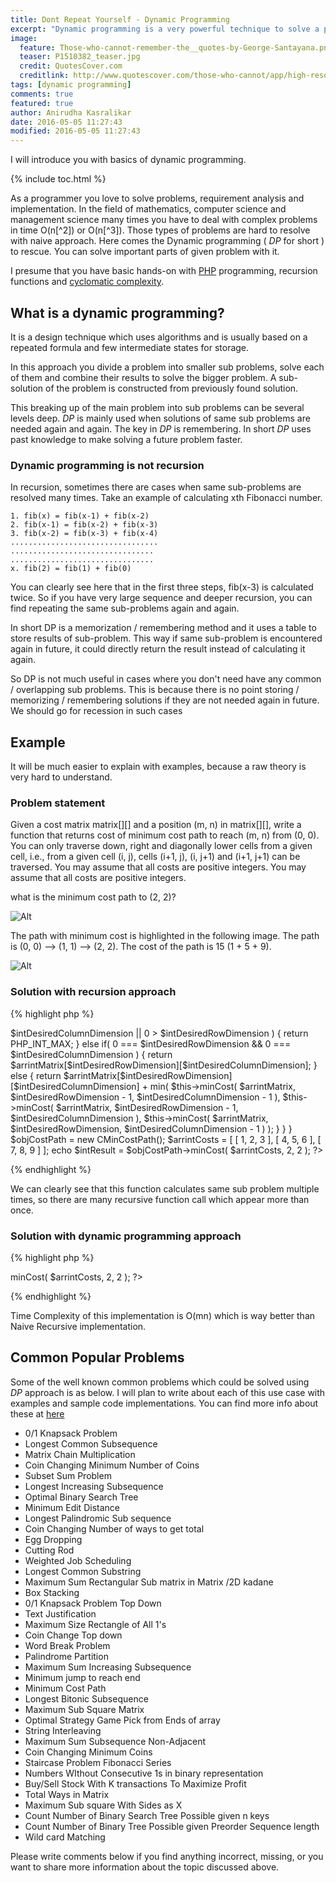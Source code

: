 ```yaml
---
title: Dont Repeat Yourself - Dynamic Programming
excerpt: "Dynamic programming is a very powerful technique to solve a particular class of problems. This article is an attempt to explain concept dynamic programming using small examples."
image: 
  feature: Those-who-cannot-remember-the__quotes-by-George-Santayana.png
  teaser: P1510382_teaser.jpg
  credit: QuotesCover.com
  creditlink: http://www.quotescover.com/those-who-cannot/app/high-resolution-image
tags: [dynamic programming]
comments: true
featured: true
author: Anirudha Kasralikar
date: 2016-05-05 11:27:43
modified: 2016-05-05 11:27:43
---
```


I will introduce you with basics of dynamic programming.

{% include toc.html %}

As a programmer you love to solve problems, requirement analysis and implementation. In the field of mathematics, computer science and management science many times you have to deal with complex problems in time O(n[^2]) or O(n[^3]). Those types of problems are hard to resolve with naive approach. Here comes the Dynamic programming ( *DP* for short ) to rescue. You can solve important parts of given problem with it.

I presume that you have basic hands-on with [PHP](http://php.net/ "PHP") programming, recursion functions and [cyclomatic complexity](https://en.wikipedia.org/wiki/Cyclomatic_complexity "Cyclomatic complexity").

## What is a dynamic programming?

It is a design technique which uses algorithms and is usually based on a repeated formula and few intermediate states for storage.

In this approach you divide a problem into smaller sub problems, solve each of them and combine their results to solve the bigger problem. A sub-solution of the problem is constructed from previously found solution.

This breaking up of the main problem into sub problems can be several levels deep. *DP* is mainly used when solutions of same sub problems are needed again and again. The key in *DP* is remembering. In short *DP* uses past knowledge to make solving a future problem faster.

### Dynamic programming is not recursion

In recursion, sometimes there are cases when same sub-problems are resolved many times. Take an example of calculating xth Fibonacci number.

~~~
1. fib(x) = fib(x-1) + fib(x-2)
2. fib(x-1) = fib(x-2) + fib(x-3)
3. fib(x-2) = fib(x-3) + fib(x-4)
.................................
................................
................................
x. fib(2) = fib(1) + fib(0)
~~~

You can clearly see here that in the first three steps, fib(x-3) is calculated twice. So if you have very large sequence and deeper recursion, you can find repeating the same sub-problems again and again.

In short DP is a memorization / remembering method and it uses a table to store results of sub-problem. This way if same sub-problem is encountered again in future, it could directly return the result instead of calculating it again.

So DP is not much useful in cases where you don't need have any common / overlapping sub problems. This is because there is no point storing / memorizing / remembering solutions if they are not needed again in future. We should go for recession in such cases

## Example

It will be much easier to explain with examples, because a raw theory is very hard to understand.

### Problem statement

Given a cost matrix matrix[][] and a position (m, n) in matrix[][], write a function that returns cost of minimum cost path to reach (m, n) from (0, 0). You can only traverse down, right and diagonally lower cells from a given cell, i.e., from a given cell (i, j), cells (i+1, j), (i, j+1) and (i+1, j+1) can be traversed. You may assume that all costs are positive integers. You may assume that all costs are positive integers.

what is the minimum cost path to (2, 2)?

![Alt](https://akasralikar.files.wordpress.com/2016/04/matrix_1.png "Matrix 1")

The path with minimum cost is highlighted in the following image. The path is (0, 0) –&gt; (1, 1) –&gt; (2, 2). The cost of the path is 15 (1 + 5 + 9).

![Alt](https://akasralikar.files.wordpress.com/2016/04/matrix_2.png "Matrix 1")

### Solution with recursion approach
{% highlight php %}
<?php
/**
 * Given a cost matrix cost[][] and a position (m, n) in cost[][], it returns cost of minimum cost path to reach (m, n)
 * from (0, 0).
 */
class CMinCostPath {
	/**
	 * @param array $arrintMatrix
	 * @param integer $intDesiredRowDimension
	 * @param integer $intDesiredColumnDimension
	 * @return mixed
	 */
	public function minCost( array $arrintMatrix, $intDesiredRowDimension, $intDesiredColumnDimension ) {
		if( 0 > $intDesiredColumnDimension || 0 > $intDesiredRowDimension ) {
			return PHP_INT_MAX;
		} else if( 0 === $intDesiredRowDimension && 0 === $intDesiredColumnDimension ) {
			return $arrintMatrix[$intDesiredRowDimension][$intDesiredColumnDimension];
		} else {
			return $arrintMatrix[$intDesiredRowDimension][$intDesiredColumnDimension] + min( $this->minCost( $arrintMatrix, $intDesiredRowDimension - 1, $intDesiredColumnDimension - 1 ),
				$this->minCost( $arrintMatrix, $intDesiredRowDimension - 1, $intDesiredColumnDimension ),
				$this->minCost( $arrintMatrix, $intDesiredRowDimension, $intDesiredColumnDimension - 1 ) );
		}
	}
}

$objCostPath = new CMinCostPath();
$arrintCosts = [ [ 1, 2, 3 ], [ 4, 5, 6 ], [ 7, 8, 9 ] ];
echo $intResult = $objCostPath->minCost( $arrintCosts, 2, 2 );
?>
{% endhighlight %}

We can clearly see that this function calculates same sub problem multiple times, so there are many recursive function call which appear more than once.

### Solution with dynamic programming approach

{% highlight php %}
<?php
/**
 * Given a cost matrix cost[][] and a position (m, n) in cost[][], it returns cost of minimum cost path to reach (m, n)
 * from (0, 0).
 */
class CMinCostPath {
	/**
	 * @param array $arrintMatrix
	 * @param integer $intDesiredRowDimension
	 * @param integer $intDesiredColumnDimension
	 * @return mixed
	 */
	public function minCost( array $arrintMatrix, $intDesiredRowDimension, $intDesiredColumnDimension ) {
		$arrintCosts = [ ];

		$intTempPlaceHolder = 0;
		for( $intCounter = 0; $intCounter <= $intDesiredColumnDimension; $intCounter++ ) {
			$arrintCosts[0][$intCounter] = $intTempPlaceHolder + $arrintMatrix[0][$intCounter];
			$intTempPlaceHolder = $arrintCosts[0][$intCounter];
		}

		$intTempPlaceHolder = 0;
		for( $intCounter = 0; $intCounter <= $intDesiredRowDimension; $intCounter++ ) {
			$arrintCosts[$intCounter][0] = $intTempPlaceHolder + $arrintMatrix[$intCounter][0];
			$intTempPlaceHolder = $arrintCosts[$intCounter][0];
		}

		for( $intRowCounter = 1; $intRowCounter <= $intDesiredRowDimension; $intRowCounter++ ) {
			for( $intColumnCounter = 1; $intColumnCounter <= $intDesiredColumnDimension; $intColumnCounter++ ) {
				$arrintCosts[$intRowCounter][$intColumnCounter] = $arrintMatrix[$intRowCounter][$intColumnCounter] + min( $arrintCosts[$intRowCounter - 1][$intColumnCounter - 1], $arrintCosts[$intRowCounter - 1][$intColumnCounter], $arrintCosts[$intRowCounter][$intColumnCounter - 1] );
			}
		}

		return $arrintCosts[$intDesiredRowDimension][$intDesiredColumnDimension];
	}
}

$objCostPath = new CMinCostPath();
$arrintCosts = [ [ 1, 2, 3 ], [ 4, 5, 6 ], [ 7, 8, 9 ] ];
echo $intResult = $objCostPath->minCost( $arrintCosts, 2, 2 );
?>
{% endhighlight %}

Time Complexity of this implementation is O(mn) which is way better than Naive Recursive implementation.

## Common Popular Problems

Some of the well known common problems which could be solved using *DP* approach is as below. I will plan to write about each of this use case with examples and sample code implementations. You can find more info about these at [here]( http://www.geeksforgeeks.org/tag/dynamic-programming/ "dynamic-programming")

- 0/1 Knapsack Problem
- Longest Common Subsequence
- Matrix Chain Multiplication
- Coin Changing Minimum Number of Coins
- Subset Sum Problem
- Longest Increasing Subsequence
- Optimal Binary Search Tree
- Minimum Edit Distance
- Longest Palindromic Sub sequence
- Coin Changing Number of ways to get total
- Egg Dropping
- Cutting Rod
- Weighted Job Scheduling
- Longest Common Substring
- Maximum Sum Rectangular Sub matrix in Matrix /2D kadane
- Box Stacking
- 0/1 Knapsack Problem Top Down
- Text Justification
- Maximum Size Rectangle of All 1's
- Coin Change Top down
- Word Break Problem
- Palindrome Partition
- Maximum Sum Increasing Subsequence
- Minimum jump to reach end
- Minimum Cost Path
- Longest Bitonic Subsequence
- Maximum Sub Square Matrix
- Optimal Strategy Game Pick from Ends of array
- String Interleaving
- Maximum Sum Subsequence Non-Adjacent
- Coin Changing Minimum Coins
- Staircase Problem Fibonacci Series
- Numbers WIthout Consecutive 1s in binary representation
- Buy/Sell Stock With K transactions To Maximize Profit
- Total Ways in Matrix
- Maximum Sub square With Sides as X
- Count Number of Binary Search Tree Possible given n keys
- Count Number of Binary Tree Possible given Preorder Sequence length
- Wild card Matching

Please write comments below if you find anything incorrect, missing, or you want to share more information about the topic discussed above.
